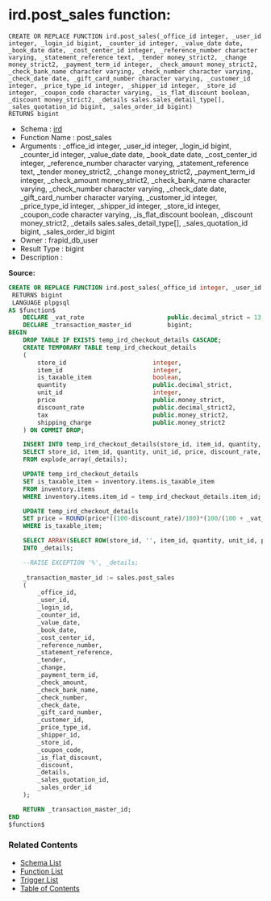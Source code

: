 # ird.post_sales function:

```plpgsql
CREATE OR REPLACE FUNCTION ird.post_sales(_office_id integer, _user_id integer, _login_id bigint, _counter_id integer, _value_date date, _book_date date, _cost_center_id integer, _reference_number character varying, _statement_reference text, _tender money_strict2, _change money_strict2, _payment_term_id integer, _check_amount money_strict2, _check_bank_name character varying, _check_number character varying, _check_date date, _gift_card_number character varying, _customer_id integer, _price_type_id integer, _shipper_id integer, _store_id integer, _coupon_code character varying, _is_flat_discount boolean, _discount money_strict2, _details sales.sales_detail_type[], _sales_quotation_id bigint, _sales_order_id bigint)
RETURNS bigint
```
* Schema : [ird](../../schemas/ird.md)
* Function Name : post_sales
* Arguments : _office_id integer, _user_id integer, _login_id bigint, _counter_id integer, _value_date date, _book_date date, _cost_center_id integer, _reference_number character varying, _statement_reference text, _tender money_strict2, _change money_strict2, _payment_term_id integer, _check_amount money_strict2, _check_bank_name character varying, _check_number character varying, _check_date date, _gift_card_number character varying, _customer_id integer, _price_type_id integer, _shipper_id integer, _store_id integer, _coupon_code character varying, _is_flat_discount boolean, _discount money_strict2, _details sales.sales_detail_type[], _sales_quotation_id bigint, _sales_order_id bigint
* Owner : frapid_db_user
* Result Type : bigint
* Description : 


**Source:**
```sql
CREATE OR REPLACE FUNCTION ird.post_sales(_office_id integer, _user_id integer, _login_id bigint, _counter_id integer, _value_date date, _book_date date, _cost_center_id integer, _reference_number character varying, _statement_reference text, _tender money_strict2, _change money_strict2, _payment_term_id integer, _check_amount money_strict2, _check_bank_name character varying, _check_number character varying, _check_date date, _gift_card_number character varying, _customer_id integer, _price_type_id integer, _shipper_id integer, _store_id integer, _coupon_code character varying, _is_flat_discount boolean, _discount money_strict2, _details sales.sales_detail_type[], _sales_quotation_id bigint, _sales_order_id bigint)
 RETURNS bigint
 LANGUAGE plpgsql
AS $function$
    DECLARE _vat_rate                       public.decimal_strict = 13;
    DECLARE _transaction_master_id          bigint;
BEGIN        
    DROP TABLE IF EXISTS temp_ird_checkout_details CASCADE;
    CREATE TEMPORARY TABLE temp_ird_checkout_details
    (
        store_id                        integer,
        item_id                         integer,
        is_taxable_item                 boolean,
        quantity                        public.decimal_strict,        
        unit_id                         integer,
        price                           public.money_strict,
        discount_rate                   public.decimal_strict2,
        tax                             public.money_strict2,
        shipping_charge                 public.money_strict2
    ) ON COMMIT DROP;

    INSERT INTO temp_ird_checkout_details(store_id, item_id, quantity, unit_id, price, discount_rate, tax, shipping_charge)
    SELECT store_id, item_id, quantity, unit_id, price, discount_rate, tax, shipping_charge
    FROM explode_array(_details);

    UPDATE temp_ird_checkout_details
    SET is_taxable_item = inventory.items.is_taxable_item
    FROM inventory.items
    WHERE inventory.items.item_id = temp_ird_checkout_details.item_id;

    UPDATE temp_ird_checkout_details
    SET price = ROUND(price*((100-discount_rate)/100)*(100/(100 + _vat_rate))*(100/(100 - discount_rate)), 2)
    WHERE is_taxable_item;

    SELECT ARRAY(SELECT ROW(store_id, '', item_id, quantity, unit_id, price, discount_rate, tax, shipping_charge)::sales.sales_detail_type FROM temp_ird_checkout_details)
    INTO _details;

    --RAISE EXCEPTION '%', _details;
    
    _transaction_master_id := sales.post_sales
    (
        _office_id,
        _user_id,
        _login_id,
        _counter_id,
        _value_date,
        _book_date,
        _cost_center_id,
        _reference_number,
        _statement_reference,
        _tender,
        _change,
        _payment_term_id,
        _check_amount,
        _check_bank_name,
        _check_number,
        _check_date,
        _gift_card_number,
        _customer_id,
        _price_type_id,
        _shipper_id,
        _store_id,
        _coupon_code,
        _is_flat_discount,
        _discount,
        _details,
        _sales_quotation_id,
        _sales_order_id
    );

    RETURN _transaction_master_id;
END
$function$

```

### Related Contents
* [Schema List](../../schemas.md)
* [Function List](../../functions.md)
* [Trigger List](../../triggers.md)
* [Table of Contents](../../README.md)


